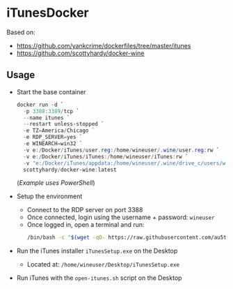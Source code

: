 # iTunesDocker

Based on:
- https://github.com/yankcrime/dockerfiles/tree/master/itunes
- https://github.com/scottyhardy/docker-wine

## Usage

- Start the base container
  ```powershell
  docker run -d `
    -p 3388:3389/tcp `
    --name itunes `
    --restart unless-stopped `
    -e TZ=America/Chicago `
    -e RDP_SERVER=yes `
    -e WINEARCH=win32 `
    -v e:/Docker/iTunes/user.reg:/home/wineuser/.wine/user.reg:rw `
    -v e:/Docker/iTunes/iTunes:/home/wineuser/iTunes:rw `
    -v "e:/Docker/iTunes/appdata:/home/wineuser/.wine/drive_c/users/wineuser/Application Data:rw" `
    scottyhardy/docker-wine:latest
  ```
  (*Example uses PowerShell*)

- Setup the environment
  - Connect to the RDP server on port 3388
  - Once connected, login using the username + password: `wineuser`
  - Once logged in, open a terminal and run:
    ```bash
    /bin/bash -c "$(wget -qO- https://raw.githubusercontent.com/au5ton/iTunesDocker/main/setup.sh)"
    ```
- Run the iTunes installer `iTunesSetup.exe` on the Desktop
  - Located at: `/home/wineuser/Desktop/iTunesSetup.exe`
- Run iTunes with the `open-itunes.sh` script on the Desktop
